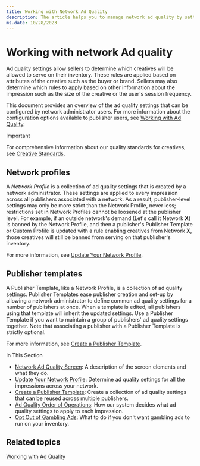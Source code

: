 ```yaml
---
title: Working with Network Ad Quality
description: The article helps you to manage network ad quality by setting rules based on creative attributes (buyer, brand), size, or user session frequency for inventory display control.
ms.date: 10/28/2023
---
```


# Working with network Ad quality

Ad quality settings allow sellers to determine which creatives will be allowed to serve on their inventory. These rules are applied based on attributes of the creative such as the buyer or brand. Sellers may also determine which rules to apply based on other information about the impression such as the size of the creative or the user's session
frequency.

This document provides an overview of the ad quality settings that can be configured by network administrator users. For more information about the configuration options available to publisher users, see [Working with Ad Quality](working-with-publisher-ad-quality.md).

> [!IMPORTANT]
> For comprehensive information about our quality standards for creatives, see [Creative Standards](creative-standards.md).

## Network profiles

A *Network Profile* is a collection of ad quality settings that is created by a network administrator. These settings are applied to every impression across all publishers associated with a network. As a result, publisher-level settings may only be more strict than the Network Profile, never less; restrictions set in Network Profiles cannot be loosened at the publisher level. For example, if an outside network's demand (Let's call it Network **X**) is banned by the Network Profile, and then a publisher's Publisher Template or Custom Profile is updated with a rule enabling creatives from Network **X**, those creatives will still be banned from serving on that publisher's inventory.

For more information, see [Update Your Network Profile](update-your-network-profile.md).

## Publisher templates

A Publisher Template, like a Network Profile, is a collection of ad quality settings. Publisher Templates ease publisher creation and set-up by allowing a network administrator to define common ad quality settings for a number of publishers at once. When a template is edited, all publishers using that template will inherit the updated settings. Use a Publisher Template if you want to maintain a group of publishers' ad quality settings together. Note that associating a publisher with a Publisher Template is strictly optional.

For more information, see [Create a Publisher Template](create-a-publisher-template.md).

In This Section

- [Network Ad Quality Screen](network-ad-quality-screen.md): A description of the screen elements and what they do.
- [Update Your Network Profile](update-your-network-profile.md): Determine ad quality settings for all the
  impressions across your network.
- [Create a Publisher Template](create-a-publisher-template.md): Create a collection of ad quality settings that
  can be reused across multiple publishers.
- [Ad Quality Order of Operations](ad-quality-order-of-operations.md): How our system decides what ad quality
  settings to apply to each impression.
- [Opt Out of Gambling Ads](opt-out-of-gambling-ads.md): What to do if you don't want gambling ads to run on your
  inventory.

## Related topics

[Working with Ad Quality](working-with-publisher-ad-quality.md)